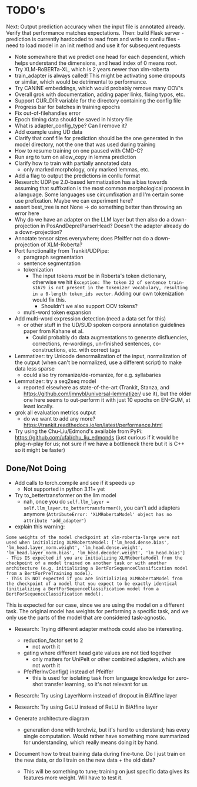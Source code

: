 # TODO's

Next: Output prediction accuracy when the input file is annotated already. Verify that performance matches expectations.
Then: build Flask server
    - prediction is currently hardcoded to read from and write to conllu files
    - need to load model in an init method and use it for subsequent requests

* Note somewhere that we predict one head for each dependent, which helps understand the dimensions, and head index of 0 means root.
* Try XLM-RoBERTa-XL, which is 2 years newer than xlm-roberta
* train_adapter is always called! This might be activating some dropouts or similar, which would be detrimental to performance.
* Try CANINE embeddings, which would probably remove many OOV's
* Overall grok with documentation, adding paper links, fixing typos, etc.
* Support CUR_DIR variable for the directory containing the config file
* Progress bar for batches in training epochs
* Fix out-of-filehandles error
* Epoch timing data should be saved in history file
* What is adapter_config_type? Can I remove it?
* Add example using UD data
* Clarify that conf file for prediction should be the one generated in the model directory, not the one that was used during training
* How to resume training on one paused with CMD-C?
* Run arg to turn on allow_copy in lemma prediction
* Clarify how to train with partially annotated data
    - only marked morphology, only marked lemmas, etc.
* Add a flag to output the predictions in conllu format
* Research: UDPipe 2.0-based lemmatization has a bias towards assuming that suffixation is the most common morphological process in a language. Some languages use circumfixation and I'm certain some use prefixation. Maybe we can experiment here?
* assert best_tree is not None -> do something better than throwing an error here
* Why do we have an adapter on the LLM layer but then also do a down-projection in PosAndDeprelParserHead? Doesn't the adapter already do a down-projection?
* Annotate tensor sizes everywhere; does Pfeiffer not do a down-projection of XLM-Roberta?
* Port functionality from Trankit/UDPipe:
    - paragraph segmentation
    - sentence segmentation
    - tokenization
        - The input tokens *must* be in Roberta's token dictionary, otherwise we hit `Exception: The token 22 of sentence train-s1679 is not present in the tokenizer vocabulary, resulting in a 0-length token_ids vector`. Adding our own tokenization would fix this.
            - Shouldn't we also support OOV tokens?
    - multi-word token expansion
* Add multi-word expression detection (need a data set for this)
    - or other stuff in the UD/SUD spoken corpora annotation guidelines paper from Kahane et al.
        - Could probably do data augmentations to generate disfluencies, corrections, re-wordings, un-finished sentences, co-constructions, etc. with correct tags
* Lemmatizer: try Unicode denormalization of the input, normalization of the output (when can't be normalized, use a different script) to make data less sparse
    - could also try romanize/de-romanize, for e.g. syllabaries
* Lemmatizer: try a seq2seq model
    - reported elsewhere as state-of-the-art (Trankit, Stanza, and https://github.com/jmnybl/universal-lemmatizer/ use it), but the older one here seems to out-perform it with just 10 epochs on EN-GUM, at least locally.
* grok all evaluation metrics output
    - do we want to add any more? https://trankit.readthedocs.io/en/latest/performance.html
* Try using the Chu-Liu/Edmond's available from PyPi: https://github.com/ufal/chu_liu_edmonds (just curious if it would be plug-n-play for us; not sure if we have a bottleneck there but it is C++ so it might be faster)

## Done/Not Doing

* Add calls to torch.compile and see if it speeds up
    - Not supported in python 3.11+ yet
* Try to_bettertransformer on the llm model
    - nah, once you do `self.llm_layer = self.llm_layer.to_bettertransformer()`, you can't add adapters anymore (`AttributeError: 'XLMRobertaModel' object has no attribute 'add_adapter'`)
* explain this warning:
```
Some weights of the model checkpoint at xlm-roberta-large were not used when initializing XLMRobertaModel: ['lm_head.dense.bias', 'lm_head.layer_norm.weight', 'lm_head.dense.weight', 'lm_head.layer_norm.bias', 'lm_head.decoder.weight', 'lm_head.bias']
- This IS expected if you are initializing XLMRobertaModel from the checkpoint of a model trained on another task or with another architecture (e.g. initializing a BertForSequenceClassification model from a BertForPreTraining model).
- This IS NOT expected if you are initializing XLMRobertaModel from the checkpoint of a model that you expect to be exactly identical (initializing a BertForSequenceClassification model from a BertForSequenceClassification model).
```
This is expected for our case, since we are using the model on a different task. The original model has weights for performing a specific task, and we only use the parts of the model that are considered task-agnostic.
* Research: Trying different adapter methods could also be interesting.
    - reduction_factor set to 2
        - not worth it
    - gating where different head gate values are not tied together
        - only matters for UniPelt or other combined adapters, which are not worth it
    - PfeifferInvConfig() instead of Pfeiffer
        - this is used for isolating task from language knowledge for zero-shot transfer learning, so it's not relevant for us
* Research: Try using LayerNorm instead of dropout in BiAffine layer
* Research: Try using GeLU instead of ReLU in BiAffine layer
* Generate architecture diagram
    - generation done with torchviz, but it's hard to understand; has every single computation. Would rather have something more summarized for understanding, which really means doing it by hand.

* Document how to treat training data during fine-tune. Do I just train on the new data, or do I train on the new data + the old data?
    - This will be something to tune; training on just specific data gives its features more weight. Will have to test it.
